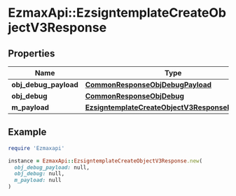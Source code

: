 # EzmaxApi::EzsigntemplateCreateObjectV3Response

## Properties

| Name | Type | Description | Notes |
| ---- | ---- | ----------- | ----- |
| **obj_debug_payload** | [**CommonResponseObjDebugPayload**](CommonResponseObjDebugPayload.md) |  |  |
| **obj_debug** | [**CommonResponseObjDebug**](CommonResponseObjDebug.md) |  | [optional] |
| **m_payload** | [**EzsigntemplateCreateObjectV3ResponseMPayload**](EzsigntemplateCreateObjectV3ResponseMPayload.md) |  |  |

## Example

```ruby
require 'Ezmaxapi'

instance = EzmaxApi::EzsigntemplateCreateObjectV3Response.new(
  obj_debug_payload: null,
  obj_debug: null,
  m_payload: null
)
```

